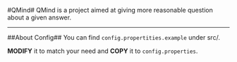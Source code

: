 #QMind#
QMind is a project aimed at giving more reasonable question about a given answer.
***
##About Config##
You can find `config.propertities.example` under src/.

**MODIFY** it to match your need and **COPY** it to `config.properties`.
